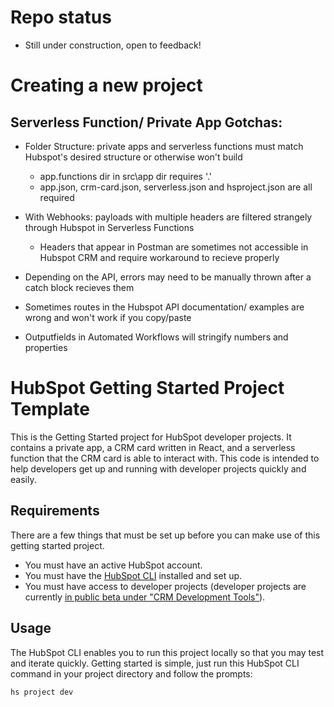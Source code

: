 # Repo status
- Still under construction, open to feedback!



# Creating a new project




## Serverless Function/ Private App Gotchas: 

- Folder Structure: private apps and serverless functions must match Hubspot's desired structure or otherwise won't build
    - app.functions dir in src\app dir requires '.'
    - app.json, crm-card.json, serverless.json and hsproject.json are all required

- With Webhooks: payloads with multiple headers are filtered strangely through Hubspot in Serverless Functions
    - Headers that appear in Postman are sometimes not accessible in Hubspot CRM and require workaround to recieve properly
- Depending on the API, errors may need to be manually thrown after a catch block recieves them


- Sometimes routes in the Hubspot API documentation/ examples are wrong and won't work if you copy/paste

- Outputfields in Automated Workflows will stringify numbers and properties 









# HubSpot Getting Started Project Template

This is the Getting Started project for HubSpot developer projects. It contains a private app, a CRM card written in React, and a serverless function that the CRM card is able to interact with. This code is intended to help developers get up and running with developer projects quickly and easily.

## Requirements

There are a few things that must be set up before you can make use of this getting started project.

- You must have an active HubSpot account.
- You must have the [HubSpot CLI](https://www.npmjs.com/package/@hubspot/cli) installed and set up.
- You must have access to developer projects (developer projects are currently [in public beta under "CRM Development Tools"](https://app.hubspot.com/l/whats-new/betas)).

## Usage

The HubSpot CLI enables you to run this project locally so that you may test and iterate quickly. Getting started is simple, just run this HubSpot CLI command in your project directory and follow the prompts:

`hs project dev`
